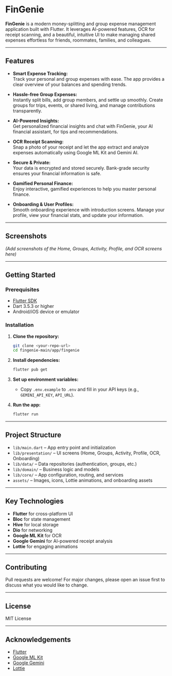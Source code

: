 # FinGenie

**FinGenie** is a modern money-splitting and group expense management application built with Flutter. It leverages AI-powered features, OCR for receipt scanning, and a beautiful, intuitive UI to make managing shared expenses effortless for friends, roommates, families, and colleagues.

---

## Features

- **Smart Expense Tracking:**  
  Track your personal and group expenses with ease. The app provides a clear overview of your balances and spending trends.

- **Hassle-free Group Expenses:**  
  Instantly split bills, add group members, and settle up smoothly. Create groups for trips, events, or shared living, and manage contributions transparently.

- **AI-Powered Insights:**  
  Get personalized financial insights and chat with FinGenie, your AI financial assistant, for tips and recommendations.

- **OCR Receipt Scanning:**  
  Snap a photo of your receipt and let the app extract and analyze expenses automatically using Google ML Kit and Gemini AI.

- **Secure & Private:**  
  Your data is encrypted and stored securely. Bank-grade security ensures your financial information is safe.

- **Gamified Personal Finance:**  
  Enjoy interactive, gamified experiences to help you master personal finance.

- **Onboarding & User Profiles:**  
  Smooth onboarding experience with introduction screens. Manage your profile, view your financial stats, and update your information.

---

## Screenshots

*(Add screenshots of the Home, Groups, Activity, Profile, and OCR screens here)*

---

## Getting Started

### Prerequisites

- [Flutter SDK](https://flutter.dev/docs/get-started/install)
- Dart 3.5.3 or higher
- Android/iOS device or emulator

### Installation

1. **Clone the repository:**
   ```bash
   git clone <your-repo-url>
   cd fingenie-main/app/fingenie
   ```

2. **Install dependencies:**
   ```bash
   flutter pub get
   ```

3. **Set up environment variables:**
   - Copy `.env.example` to `.env` and fill in your API keys (e.g., `GEMINI_API_KEY`, `API_URL`).

4. **Run the app:**
   ```bash
   flutter run
   ```

---

## Project Structure

- `lib/main.dart` – App entry point and initialization
- `lib/presentation/` – UI screens (Home, Groups, Activity, Profile, OCR, Onboarding)
- `lib/data/` – Data repositories (authentication, groups, etc.)
- `lib/domain/` – Business logic and models
- `lib/core/` – App configuration, routing, and services
- `assets/` – Images, icons, Lottie animations, and onboarding assets

---

## Key Technologies

- **Flutter** for cross-platform UI
- **Bloc** for state management
- **Hive** for local storage
- **Dio** for networking
- **Google ML Kit** for OCR
- **Google Gemini** for AI-powered receipt analysis
- **Lottie** for engaging animations

---

## Contributing

Pull requests are welcome! For major changes, please open an issue first to discuss what you would like to change.

---

## License

MIT License

---

## Acknowledgements

- [Flutter](https://flutter.dev/)
- [Google ML Kit](https://developers.google.com/ml-kit)
- [Google Gemini](https://ai.google.dev/gemini-api/docs)
- [Lottie](https://lottiefiles.com/)
